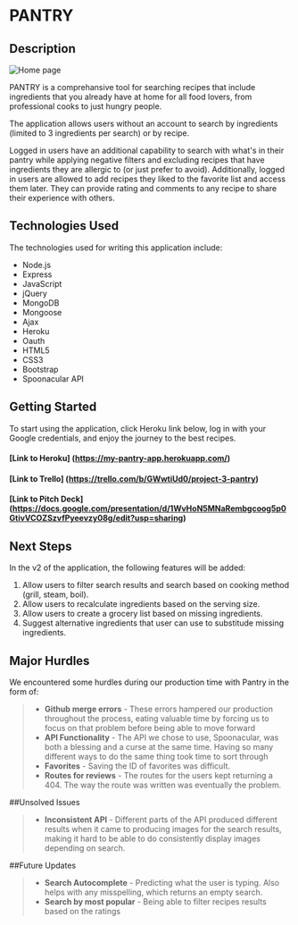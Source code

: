 # PANTRY

## Description
![Home page](http://i.imgur.com/ysgCrL8.png)

PANTRY is a comprehansive tool for searching recipes that include ingredients that you already have at home for all food lovers, from professional cooks to just hungry people.

The application allows users without an account to search by ingredients (limited to 3 ingredients per search) or by recipe.

Logged in users have an additional capability to search with what's in their pantry while applying negative filters and excluding recipes that have ingredients they are allergic to (or just prefer to avoid). Additionally, logged in users are allowed to add recipes they liked to the favorite list and access them later. They can provide rating and comments to any recipe to share their experience with others.


## Technologies Used

The technologies used for writing this application include: 

- Node.js
- Express
- JavaScript
- jQuery
- MongoDB
- Mongoose
- Ajax
- Heroku
- Oauth
- HTML5
- CSS3
- Bootstrap
- Spoonacular API

## Getting Started

To start using the application, click Heroku link below, log in with your Google credentials, and enjoy the journey to the best recipes. 

#### [Link to Heroku] (https://my-pantry-app.herokuapp.com/)
#### [Link to Trello] (https://trello.com/b/GWwtiUd0/project-3-pantry)
#### [Link to Pitch Deck] (https://docs.google.com/presentation/d/1WvHoN5MNaRembgcoog5p0GtivVCOZSzvfPyeevzy08g/edit?usp=sharing)



## Next Steps

In the v2 of the application, the following features will be added:
1. Allow users to filter search results and search based on cooking method (grill, steam, boil).
2. Allow users to recalculate ingredients based on the serving size.
3. Allow users to create a grocery list based on missing ingredients.
4. Suggest alternative ingredients that user can use to substitude missing ingredients.

## Major Hurdles
We encountered some hurdles during our production time with Pantry in the form of:
> * **Github merge errors** - These errors hampered our production throughout the process, eating valuable time by forcing us to focus on that problem before being able to move forward
> * **API Functionality** - The API we chose to use, Spoonacular, was both a blessing and a curse at the same time. Having so many different ways to do the same thing took time to sort through
> * **Favorites** - Saving the ID of favorites was difficult. 
> * **Routes for reviews** - The routes for the users kept returning a 404. The way the route was written was eventually the problem.

##Unsolved Issues
> * **Inconsistent API** - Different parts of the API produced different results when it came to producing images for the search results, making it hard to be able to do consistently display images depending on search.

##Future Updates
> * **Search Autocomplete** - Predicting what the user is typing. Also helps with any misspelling, which returns an empty search. 
> * **Search by most popular** - Being able to filter recipes results based on the ratings